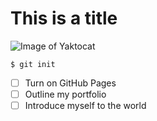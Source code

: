 # This is a title
![Image of Yaktocat](https://octodex.github.com/images/yaktocat.png)

```
$ git init
```
- [ ] Turn on GitHub Pages
- [ ] Outline my portfolio
- [ ] Introduce myself to the world
